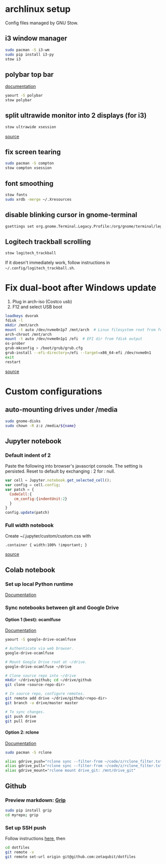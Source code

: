 # archlinux setup
Config files managed by GNU Stow.

## i3 window manager
```bash
sudo pacman -S i3-wm
sudo pip install i3-py
stow i3
```

## polybar top bar
[documentation](https://github.com/jaagr/polybar)
```bash
yaourt -S polybar
stow polybar
```

## split ultrawide monitor into 2 displays (for i3)
```bash
stow ultrawide xsession
```

[source](https://askubuntu.com/questions/150066/split-monitor-in-two/998435#998435)


## fix screen tearing
```bash
sudo pacman -S compton
stow compton xsession
```

## font smoothing
```bash
stow fonts
sudo xrdb -merge ~/.Xresources
```

## disable blinking cursor in gnome-terminal
```bash
gsettings set org.gnome.Terminal.Legacy.Profile:/org/gnome/terminal/legacy/profiles:/:$(gsettings get org.gnome.Terminal.ProfilesList default | tr -d \')/ cursor-blink-mode off
```

## Logitech trackball scrolling
```bash
stow logitech_trackball
```
If it doesn't immediately work, follow instructions in `~/.config/logitech_trackball.sh`.

# Fix dual-boot after Windows update
1. Plug in arch-iso (Costco usb)
2. F12 and select USB boot

```bash
loadkeys dvorak
fdisk -l
mkdir /mnt/arch
mount -t auto /dev/nvme0n1p7 /mnt/arch  # Linux filesystem root from fdisk output
arch-chroot /mnt/arch
mount -t auto /dev/nvme0n1p1 /efi  # EFI dir from fdisk output
os-prober
grub-mkconfig > /boot/grub/grub.cfg
grub-install --efi-directory=/efi --target=x86_64-efi /dev/nvme0n1
exit
restart
```
[source](https://www.jeremymorgan.com/blog/linux/how-to-restore-arch-linux-after-installing-windows/)

# Custom configurations

## auto-mounting drives under /media
```bash
sudo gnome-disks
sudo chown -R z:z /media/${name}
```


## Jupyter notebook
### Default indent of 2
Paste the following into browser's javascript console.
The setting is persisted. Reset to default by exchanging : 2 for : null.

```javascript
var cell = Jupyter.notebook.get_selected_cell();
var config = cell.config;
var patch = {
  CodeCell:{
    cm_config:{indentUnit:2}
  }
}
config.update(patch)
```

### Full width notebook
Create ~/.jupyter/custom/custom.css with

```
.container { width:100% !important; }
```

[source](https://stackoverflow.com/questions/21971449/how-do-i-increase-the-cell-width-of-the-jupyter-ipython-notebook-in-my-browser)

## Colab notebook
### Set up local Python runtime
[Documentation](https://research.google.com/colaboratory/local-runtimes.html)

### Sync notebooks between git and Google Drive
#### Option 1 (best): ocamlfuse

[Documentation](https://github.com/astrada/google-drive-ocamlfuse)

```bash
yaourt -S google-drive-ocamlfuse
```

```bash
# Authenticate via web browser.
google-drive-ocamlfuse

# Mount Google Drive root at ~/drive.
google-drive-ocamlfuse ~/drive

# Clone source repo into ~/drive
mkdir ~/drive/github; cd ~/drive/github
git clone <source-repo-dir>

# In source repo, configure remotes.
git remote add drive ~/drive/github/<repo-dir>
git branch -u drive/master master

# To sync changes.
git push drive
git pull drive
```

#### Option 2: rclone

[Documentation](https://rclone.org/drive/)

```bash
sudo pacman -S rclone
```

```bash
alias gdrive_push="rclone sync --filter-from ~/code/z/rclone_filter.txt ~/code/z drive_git:z"
alias gdrive_pull="rclone sync --filter-from ~/code/z/rclone_filter.txt drive_git:z  ~/code/z"
alias gdrive_mount="rclone mount drive_git: /mnt/drive_git"
```

## Github
### Preview markdown: [Grip](https://github.com/joeyespo/grip)
```bash
sudo pip install grip
cd myrepo; grip
```

### Set up SSH push
Follow instructions [here](https://docs.github.com/en/github/authenticating-to-github/connecting-to-github-with-ssh/generating-a-new-ssh-key-and-adding-it-to-the-ssh-agent#adding-your-ssh-key-to-the-ssh-agent), then
```bash
cd dotfiles
git remote -v
git remote set-url origin git@github.com:zetaqubit/dotfiles
```

